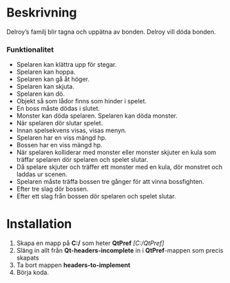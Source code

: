 # Beskrivning
Delroy’s familj blir tagna och uppätna av bonden. Delroy vill döda bonden. 

### Funktionalitet

- Spelaren kan klättra upp för stegar. 
- Spelaren kan hoppa. 
- Spelaren kan gå åt höger. 
- Spelaren kan skjuta. 
- Spelaren kan dö. 
- Objekt så som lådor finns som hinder i spelet. 
- En boss måste dödas i slutet. 
- Monster kan döda spelaren. Spelaren kan döda monster. 
- När spelaren dör slutar spelet. 
- Innan spelsekvens visas, visas menyn. 
- Spelaren har en viss mängd hp. 
- Bossen har en viss mängd hp. 
- När spelaren kolliderar med monster eller monster skjuter en kula som träffar spelaren dör spelaren och spelet slutar. 
- Då spelare skjuter och träffer ett monster med en kula, dör monstret och laddas ur scenen. 
- Spelaren måste träffa bossen tre gånger för att vinna bossfighten. 
- Efter tre slag dör bossen. 
- Efter ett slag från bossen dör spelaren och spelet slutar.


# Installation

1. Skapa en mapp på **C:/** som heter **QtPref** *[C:/QtPref]*
2. Släng in allt från **Qt-headers-incomplete** in i **QtPref**-mappen som precis skapats
3. Ta bort mappen **headers-to-implement**
4. Börja koda.
